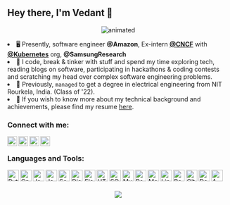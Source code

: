 ## Hey there, I'm Vedant 👋

<p align="center">
  <img src="https://c.tenor.com/NOYF3f82b_gAAAAC/programmer.gif" alt="animated" />
</p




- 🖥️  Presently, software engineer **@Amazon**, Ex-intern [**@CNCF**](https://github.com/cncf) with [**@Kubernetes**](https://github.com/kubernetes/kubernetes) org, **@SamsungResearch**
- 👦 I code, break & tinker with stuff and spend my time exploring tech, reading blogs on software, participating in hackathons & coding contests and scratching my head over complex software engineering problems.
- 🌱 Previously, `managed` to get a degree in electrical engineering from NIT Rourkela, India. (Class of '22).
- 🚀 If you wish to know more about my technical background and achievements, please find my resume [here](https://drive.google.com/file/d/1mjtthg1IePAMTCrsPoRpOtN3C8gtPwdc/view?usp=sharing).


### Connect with me:

[<img align="left" alt="007vedant | LinkedIn" width="22px" src="https://cdn-icons-png.flaticon.com/512/1384/1384072.png" />][linkedin]
[<img align="left" alt="007vedant | Gmail" width="22px" src="https://img.icons8.com/fluency/96/000000/gmail-new.png" />][gmail]
[<img align="left" alt="007vedant | Instagram" width="22px" src="https://cdn-icons-png.flaticon.com/512/1384/1384063.png" />][instagram]
[<img align="left" alt="007vedant | Twitter" width="22px" src="https://cdn-icons-png.flaticon.com/512/1409/1409937.png" />][twitter]

<br />

### Languages and Tools:


[<img align="left" alt="Python" width="26px" src="https://pics.freeicons.io/uploads/icons/png/12785093741551942290-512.png" />][python]
[<img align="left" alt="Cpp" width="26px" src="https://pics.freeicons.io/uploads/icons/png/9096637371536208089-512.png" />][cpp]
[<img align="left" alt="Js" width="26px" src="https://pics.freeicons.io/uploads/icons/png/21088442871540553614-512.png" />][js]
[<img align="left" alt="Java" width="26px" src="https://pics.freeicons.io/uploads/icons/png/378554371540553613-512.png" />][java]
[<img align="left" alt="Scala" width="26px" src="https://pics.freeicons.io/uploads/icons/png/14439753821551942824-512.png" />][scala]
[<img align="left" alt="Django" width="26px" src="https://pics.freeicons.io/uploads/icons/png/9686895801536233213-512.png" />][django]
[<img align="left" alt="Flask" width="26px" src="https://pics.freeicons.io/uploads/icons/png/608070591536298181-512.png" />][flask]
[<img align="left" alt="HTML5" width="26px" src="https://pics.freeicons.io/uploads/icons/png/8804286661557996995-512.png" />][html5]
[<img align="left" alt="SQL" width="26px" src="https://cdn-icons-png.flaticon.com/512/2772/2772128.png" />][sql]
[<img align="left" alt="MySQL" width="26px" src="https://pics.freeicons.io/uploads/icons/png/4943187881553750385-512.png" />][mysql]
[<img align="left" alt="Postgres" width="26px" src="https://wiki.postgresql.org/images/3/30/PostgreSQL_logo.3colors.120x120.png" />][postgres]
[<img align="left" alt="MongoDB" width="26px" src="https://www.vectorlogo.zone/logos/mongodb/mongodb-icon.svg" />][mongodb]
[<img align="left" alt="Linux" width="26px" src="https://pics.freeicons.io/uploads/icons/png/6150684271558096337-512.png" />][linux]
[<img align="left" alt="Bash" width="26px" src="https://cdn-icons-png.flaticon.com/512/919/919837.png" />][bash]
[<img align="left" alt="Git" width="26px" src="https://pics.freeicons.io/uploads/icons/png/9374299221540553610-512.png" />][git]
[<img align="left" alt="Docker" width="26px" src="https://cdn-icons-png.flaticon.com/512/919/919853.png" />][docker]
[<img align="left" alt="AWS" width="26px" src="https://pics.freeicons.io/uploads/icons/png/18181230061536126577-512.png" />][aws]  


<br />
<br />

[linkedin]: https://linkedin.com/in/vedantraghuwanshi
[instagram]: https://instagram.com/vedant.o7
[gmail]: mailto:raghuvedant00@gmail.com
[twitter]: https://twitter.com/__vedant1
[python]: https://docs.python.org/3/
[cpp]: http://www.cplusplus.com/doc/tutorial
[js]: https://developer.mozilla.org/en-US/docs/Web/JavaScript
[java]: https://www.java.com/en/
[scala]: https://www.scala-lang.org/
[aws]: https://aws.amazon.com/
[django]: https://www.djangoproject.com
[flask]: https://flask.palletsprojects.com/en/1.1.x
[html5]: https://html.spec.whatwg.org
[sql]: https://www.w3schools.com/sql/sql_intro.asp
[mysql]: https://www.mysql.com
[mongodb]: https://www.mongodb.com/
[prometheus]: https://prometheus.io/docs/introduction/overview/
[grafana]: https://grafana.com/docs/
[docker]: https://docs.docker.com/
[postgres]: https://www.postgresql.org/docs/
[linux]: https://www.linux.org/
[bash]: https://www.javatpoint.com/bash
[googlecloud]: https://cloud.google.com/
[git]: https://git-scm.com/doc


<p align = "center">
  <img src = "https://github-readme-stats.vercel.app/api?username=007vedant&show_icons=true&theme=radical&layout=compact">
</p>


